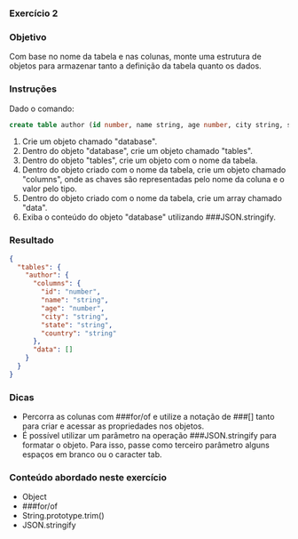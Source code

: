 ### Exercício 2

### Objetivo

Com base no nome da tabela e nas colunas, monte uma estrutura de objetos para armazenar tanto a definição da tabela quanto os dados.

### Instruções

Dado o comando:

```sql
create table author (id number, name string, age number, city string, state string, country string)
```

1. Crie um objeto chamado "database".
2. Dentro do objeto "database", crie um objeto chamado "tables".
3. Dentro do objeto "tables", crie um objeto com o nome da tabela.
4. Dentro do objeto criado com o nome da tabela, crie um objeto chamado "columns", onde as chaves são representadas pelo nome da coluna e o valor pelo tipo.
5. Dentro do objeto criado com o nome da tabela, crie um array chamado "data".
6. Exiba o conteúdo do objeto "database" utilizando ###JSON.stringify.

### Resultado

```json
{
  "tables": {
    "author": {
      "columns": {
        "id": "number",
        "name": "string",
        "age": "number",
        "city": "string",
        "state": "string",
        "country": "string"
      },
      "data": []
    }
  }
}
```

### Dicas

- Percorra as colunas com ###for/of e utilize a notação de ###[] tanto para criar e acessar as propriedades nos objetos.
- É possível utilizar um parâmetro na operação ###JSON.stringify para formatar o objeto. Para isso, passe como terceiro parâmetro alguns espaços em branco ou o caracter tab.

### Conteúdo abordado neste exercício

- Object
- ###for/of
- String.prototype.trim()
- JSON.stringify
